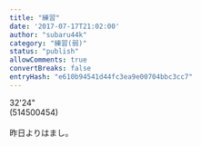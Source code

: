 ```yaml
---
title: "練習"
date: '2017-07-17T21:02:00'
author: "subaru44k"
category: "練習(弱)"
status: "publish"
allowComments: true
convertBreaks: false
entryHash: "e610b94541d44fc3ea9e00704bbc3cc7"
---
```

32'24"<br>
(514500454)<br>
<br>
昨日よりはまし。
